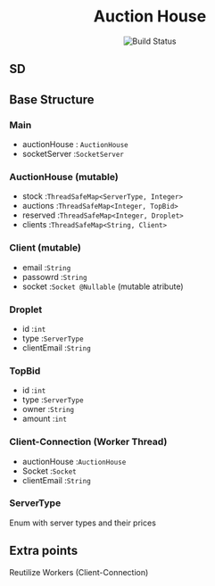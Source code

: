 <h1 align="center"> Auction House</h1>

<p align="center">
    <img src="https://travis-ci.com/herulume/SD.svg?token=aipGLrKNf4KH91HZ2mFw&branch=master" alt="Build Status">
</p>

## SD


## Base Structure

### Main
- auctionHouse : `AuctionHouse`
- socketServer :`SocketServer`

### AuctionHouse (mutable)
- stock    :`ThreadSafeMap<ServerType, Integer>`
- auctions :`ThreadSafeMap<Integer, TopBid>`
- reserved :`ThreadSafeMap<Integer, Droplet>`
- clients  :`ThreadSafeMap<String, Client>`

### Client (mutable)
- email    :`String`
- passowrd :`String`
- socket   :`Socket @Nullable` (mutable atribute)

### Droplet
- id          :`int`
- type        :`ServerType`
- clientEmail :`String`

### TopBid
- id     :`int`
- type   :`ServerType`
- owner  :`String`
- amount :`int`

### Client-Connection (Worker Thread)
- auctionHouse :`AuctionHouse`
- Socket       :`Socket`
- clientEmail  :`String`

### ServerType
Enum with server types and their prices

## Extra points
Reutilize Workers (Client-Connection)
